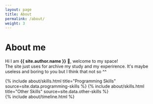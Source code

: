 ```yaml
---
layout: page
title: About
permalink: /about/
weight: 3
---
```


# **About me**

Hi I am **{{ site.author.name }}** :wave:, welcome to my space!<br>
The site just uses for archive my study and my experirence. It's maybe useless and boring to you but I think that not so ^^<br>

<div class="row">
{% include about/skills.html title="Programming Skills" source=site.data.programming-skills %}
{% include about/skills.html title="Other Skills" source=site.data.other-skills %}
</div>

<div class="row">
{% include about/timeline.html %}
</div>
